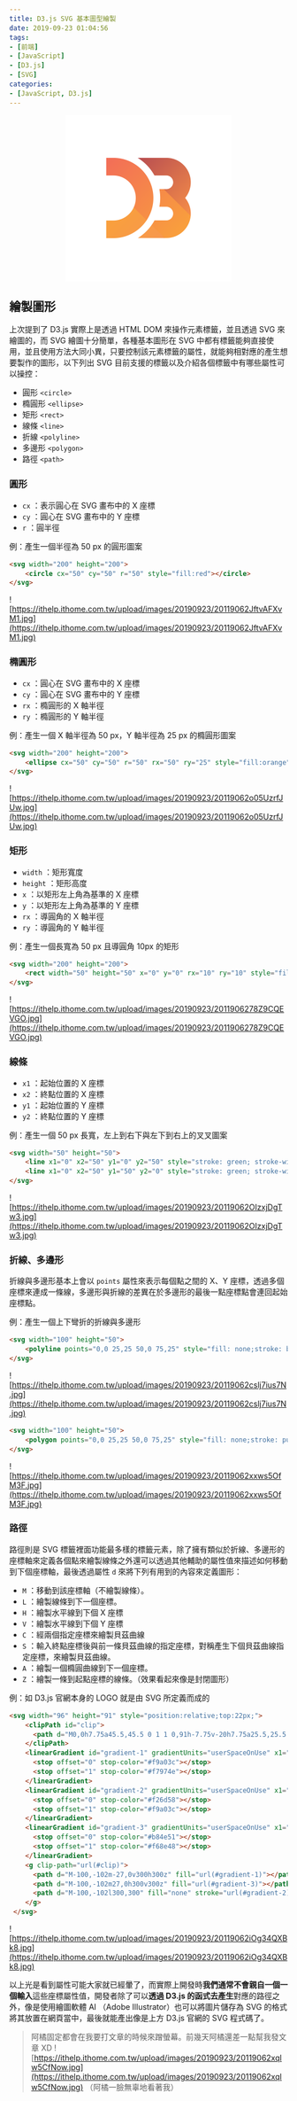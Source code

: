 ```yaml
---
title: D3.js SVG 基本圖型繪製
date: 2019-09-23 01:04:56
tags:
- [前端]
- [JavaScript]
- [D3.js]
- [SVG]
categories: 
- [JavaScript, D3.js]
---
```


<div style="display:flex;justify-content:center;">
  <img style="object-fit:cover;" alt="d3-logo" src='/images/d3js/d3.png' width='300px' height='300px' />
</div>

## 繪製圖形

上次提到了 D3.js 實際上是透過 HTML DOM 來操作元素標籤，並且透過 SVG 來繪圖的，而 SVG 繪圖十分簡單，各種基本圖形在 SVG 中都有標籤能夠直接使用，並且使用方法大同小異，只要控制該元素標籤的屬性，就能夠相對應的產生想要製作的圖形，以下列出 SVG 目前支援的標籤以及介紹各個標籤中有哪些屬性可以操控：

- 圓形 `<circle>`
- 橢圓形 `<ellipse>`
- 矩形 `<rect>`
- 線條 `<line>`
- 折線 `<polyline>`
- 多邊形 `<polygon>`
- 路徑 `<path>`

<!--more-->

### 圓形
- `cx` ：表示圓心在 SVG 畫布中的 X 座標
- `cy` ：圓心在 SVG 畫布中的 Y 座標
- `r` ：圓半徑

例：產生一個半徑為 50 px 的圓形圖案

```html
<svg width="200" height="200">
    <circle cx="50" cy="50" r="50" style="fill:red"></circle>
</svg>
```
![https://ithelp.ithome.com.tw/upload/images/20190923/20119062JftvAFXvM1.jpg](https://ithelp.ithome.com.tw/upload/images/20190923/20119062JftvAFXvM1.jpg)



### 橢圓形
- `cx` ：圓心在 SVG 畫布中的 X 座標
- `cy` ：圓心在 SVG 畫布中的 Y 座標
- `rx` ：橢圓形的 X 軸半徑
- `ry` ：橢圓形的 Y 軸半徑

例：產生一個 X 軸半徑為 50 px，Y 軸半徑為 25 px 的橢圓形圖案
```html
<svg width="200" height="200">
    <ellipse cx="50" cy="50" r="50" rx="50" ry="25" style="fill:orange"></ellipse>
</svg>
```
![https://ithelp.ithome.com.tw/upload/images/20190923/20119062o05UzrfJUw.jpg](https://ithelp.ithome.com.tw/upload/images/20190923/20119062o05UzrfJUw.jpg)



### 矩形
- `width` ：矩形寬度
- `height` ：矩形高度
- `x` ：以矩形左上角為基準的 X 座標
- `y` ：以矩形左上角為基準的 Y 座標
- `rx` ：導圓角的 X 軸半徑
- `ry` ：導圓角的 Y 軸半徑

例：產生一個長寬為 50 px 且導圓角 10px 的矩形
```html
<svg width="200" height="200">
    <rect width="50" height="50" x="0" y="0" rx="10" ry="10" style="fill:yellow"></rect>
</svg>
```
![https://ithelp.ithome.com.tw/upload/images/20190923/2011906278Z9CQEVGO.jpg](https://ithelp.ithome.com.tw/upload/images/20190923/2011906278Z9CQEVGO.jpg)



### 線條
- `x1` ：起始位置的 X 座標
- `x2` ：終點位置的 X 座標
- `y1` ：起始位置的 Y 座標
- `y2` ：終點位置的 Y 座標

例：產生一個 50 px 長寬，左上到右下與左下到右上的叉叉圖案
```html
<svg width="50" height="50">
    <line x1="0" x2="50" y1="0" y2="50" style="stroke: green; stroke-width: 2" ></line>
    <line x1="0" x2="50" y1="50" y2="0" style="stroke: green; stroke-width: 2" ></line>
</svg>
```
![https://ithelp.ithome.com.tw/upload/images/20190923/20119062OIzxjDgTw3.jpg](https://ithelp.ithome.com.tw/upload/images/20190923/20119062OIzxjDgTw3.jpg)



### 折線、多邊形
折線與多邊形基本上會以 `points` 屬性來表示每個點之間的 X、Y 座標，透過多個座標來連成一條線，多邊形與折線的差異在於多邊形的最後一點座標點會連回起始座標點。

例：產生一個上下彎折的折線與多邊形
```html
<svg width="100" height="50">
    <polyline points="0,0 25,25 50,0 75,25" style="fill: none;stroke: blue;stroke-width: 4"></polyline>
</svg>
```
![https://ithelp.ithome.com.tw/upload/images/20190923/20119062cslj7ius7N.jpg](https://ithelp.ithome.com.tw/upload/images/20190923/20119062cslj7ius7N.jpg)

```html
<svg width="100" height="50">
    <polygon points="0,0 25,25 50,0 75,25" style="fill: none;stroke: purple;stroke-width: 4"></polygon>
</svg>
```
![https://ithelp.ithome.com.tw/upload/images/20190923/20119062xxws5OfM3F.jpg](https://ithelp.ithome.com.tw/upload/images/20190923/20119062xxws5OfM3F.jpg)

### 路徑
路徑則是 SVG 標籤裡面功能最多樣的標籤元素，除了擁有類似於折線、多邊形的座標軸來定義各個點來繪製線條之外還可以透過其他輔助的屬性值來描述如何移動到下個座標軸，最後透過屬性 `d` 來將下列有用到的內容來定義圖形：

- `M` ：移動到該座標軸（不繪製線條）。
- `L` ：繪製線條到下一個座標。
- `H` ：繪製水平線到下個 X 座標
- `V` ：繪製水平線到下個 Y 座標
- `C` ：經兩個指定座標來繪製貝茲曲線
- `S` ：輸入終點座標後與前一條貝茲曲線的指定座標，對稱產生下個貝茲曲線指定座標，來繪製貝茲曲線。
- `A` ：繪製一個橢圓曲線到下一個座標。
- `Z` ：繪製一條到起點座標的線條。（效果看起來像是封閉圖形）

例：如 D3.js 官網本身的 LOGO 就是由 SVG 所定義而成的
```html
<svg width="96" height="91" style="position:relative;top:22px;">
    <clipPath id="clip">
      <path d="M0,0h7.75a45.5,45.5 0 1 1 0,91h-7.75v-20h7.75a25.5,25.5 0 1 0 0,-51h-7.75zm36.2510,0h32a27.75,27.75 0 0 1 21.331,45.5a27.75,27.75 0 0 1 -21.331,45.5h-32a53.6895,53.6895 0 0 0 18.7464,-20h13.2526a7.75,7.75 0 1 0 0,-15.5h-7.75a53.6895,53.6895 0 0 0 0,-20h7.75a7.75,7.75 0 1 0 0,-15.5h-13.2526a53.6895,53.6895 0 0 0 -18.7464,-20z"></path>
    </clipPath>
    <linearGradient id="gradient-1" gradientUnits="userSpaceOnUse" x1="7" y1="64" x2="50" y2="107">
      <stop offset="0" stop-color="#f9a03c"></stop>
      <stop offset="1" stop-color="#f7974e"></stop>
    </linearGradient>
    <linearGradient id="gradient-2" gradientUnits="userSpaceOnUse" x1="2" y1="-2" x2="87" y2="84">
      <stop offset="0" stop-color="#f26d58"></stop>
      <stop offset="1" stop-color="#f9a03c"></stop>
    </linearGradient>
    <linearGradient id="gradient-3" gradientUnits="userSpaceOnUse" x1="45" y1="-10" x2="108" y2="53">
      <stop offset="0" stop-color="#b84e51"></stop>
      <stop offset="1" stop-color="#f68e48"></stop>
    </linearGradient>
    <g clip-path="url(#clip)">
      <path d="M-100,-102m-27,0v300h300z" fill="url(#gradient-1)"></path>
      <path d="M-100,-102m27,0h300v300z" fill="url(#gradient-3)"></path>
      <path d="M-100,-102l300,300" fill="none" stroke="url(#gradient-2)" stroke-width="40"></path>
    </g>
 </svg>
```
![https://ithelp.ithome.com.tw/upload/images/20190923/20119062iOg34QXBk8.jpg](https://ithelp.ithome.com.tw/upload/images/20190923/20119062iOg34QXBk8.jpg)

以上光是看到屬性可能大家就已經暈了，而實際上開發時**我們通常不會親自一個一個輸入**這些座標屬性值，開發者除了可以**透過 D3.js 的函式去產生**對應的路徑之外，像是使用繪圖軟體 AI （Adobe Illustrator）也可以將圖片儲存為 SVG 的格式將其放置在網頁當中，最後就能產出像是上方 D3.js 官網的 SVG 程式碼了。

> 阿橘固定都會在我要打文章的時候來蹭螢幕。前幾天阿橘還差一點幫我發文章 XD
> ![https://ithelp.ithome.com.tw/upload/images/20190923/20119062xqlw5CfNow.jpg](https://ithelp.ithome.com.tw/upload/images/20190923/20119062xqlw5CfNow.jpg)
> （阿橘一臉無辜地看著我）